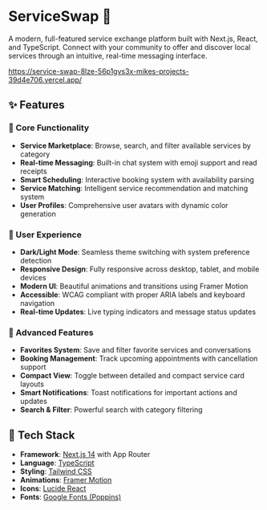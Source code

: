 # ServiceSwap 🔄

A modern, full-featured service exchange platform built with Next.js, React, and TypeScript. Connect with your community to offer and discover local services through an intuitive, real-time messaging interface.

https://service-swap-8lze-56p1gvs3x-mikes-projects-39d4e706.vercel.app/

## ✨ Features



### 🎯 Core Functionality

- **Service Marketplace**: Browse, search, and filter available services by category
- **Real-time Messaging**: Built-in chat system with emoji support and read receipts
- **Smart Scheduling**: Interactive booking system with availability parsing
- **Service Matching**: Intelligent service recommendation and matching system
- **User Profiles**: Comprehensive user avatars with dynamic color generation

### 🎨 User Experience

- **Dark/Light Mode**: Seamless theme switching with system preference detection
- **Responsive Design**: Fully responsive across desktop, tablet, and mobile devices
- **Modern UI**: Beautiful animations and transitions using Framer Motion
- **Accessible**: WCAG compliant with proper ARIA labels and keyboard navigation
- **Real-time Updates**: Live typing indicators and message status updates

### 🔧 Advanced Features

- **Favorites System**: Save and filter favorite services and conversations
- **Booking Management**: Track upcoming appointments with cancellation support
- **Compact View**: Toggle between detailed and compact service card layouts
- **Smart Notifications**: Toast notifications for important actions and updates
- **Search & Filter**: Powerful search with category filtering

## 🚀 Tech Stack

- **Framework**: [Next.js 14](https://nextjs.org/) with App Router
- **Language**: [TypeScript](https://www.typescriptlang.org/)
- **Styling**: [Tailwind CSS](https://tailwindcss.com/)
- **Animations**: [Framer Motion](https://www.framer.com/motion/)
- **Icons**: [Lucide React](https://lucide.dev/)
- **Fonts**: [Google Fonts (Poppins)](https://fonts.google.com/)



